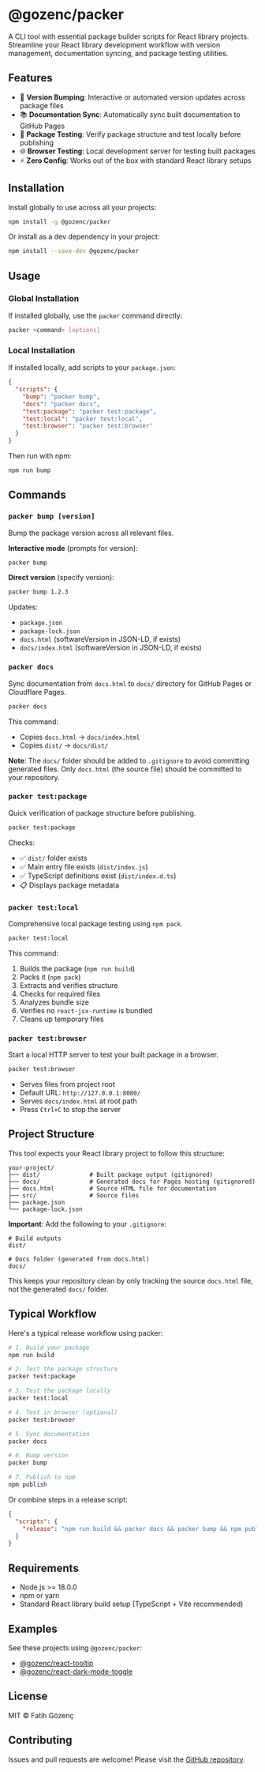# @gozenc/packer

A CLI tool with essential package builder scripts for React library projects. Streamline your React library development workflow with version management, documentation syncing, and package testing utilities.

## Features

- 🔢 **Version Bumping**: Interactive or automated version updates across package files
- 📚 **Documentation Sync**: Automatically sync built documentation to GitHub Pages
- 🧪 **Package Testing**: Verify package structure and test locally before publishing
- 🌐 **Browser Testing**: Local development server for testing built packages
- ⚡ **Zero Config**: Works out of the box with standard React library setups

## Installation

Install globally to use across all your projects:

```bash
npm install -g @gozenc/packer
```

Or install as a dev dependency in your project:

```bash
npm install --save-dev @gozenc/packer
```

## Usage

### Global Installation

If installed globally, use the `packer` command directly:

```bash
packer <command> [options]
```

### Local Installation

If installed locally, add scripts to your `package.json`:

```json
{
  "scripts": {
    "bump": "packer bump",
    "docs": "packer docs",
    "test:package": "packer test:package",
    "test:local": "packer test:local",
    "test:browser": "packer test:browser"
  }
}
```

Then run with npm:

```bash
npm run bump
```

## Commands

### `packer bump [version]`

Bump the package version across all relevant files.

**Interactive mode** (prompts for version):

```bash
packer bump
```

**Direct version** (specify version):

```bash
packer bump 1.2.3
```

Updates:

- `package.json`
- `package-lock.json`
- `docs.html` (softwareVersion in JSON-LD, if exists)
- `docs/index.html` (softwareVersion in JSON-LD, if exists)

### `packer docs`

Sync documentation from `docs.html` to `docs/` directory for GitHub Pages or Cloudflare Pages.

```bash
packer docs
```

This command:

- Copies `docs.html` → `docs/index.html`
- Copies `dist/` → `docs/dist/`

**Note**: The `docs/` folder should be added to `.gitignore` to avoid committing generated files. Only `docs.html` (the source file) should be committed to your repository.

### `packer test:package`

Quick verification of package structure before publishing.

```bash
packer test:package
```

Checks:

- ✅ `dist/` folder exists
- ✅ Main entry file exists (`dist/index.js`)
- ✅ TypeScript definitions exist (`dist/index.d.ts`)
- 📋 Displays package metadata

### `packer test:local`

Comprehensive local package testing using `npm pack`.

```bash
packer test:local
```

This command:

1. Builds the package (`npm run build`)
2. Packs it (`npm pack`)
3. Extracts and verifies structure
4. Checks for required files
5. Analyzes bundle size
6. Verifies no `react-jsx-runtime` is bundled
7. Cleans up temporary files

### `packer test:browser`

Start a local HTTP server to test your built package in a browser.

```bash
packer test:browser
```

- Serves files from project root
- Default URL: `http://127.0.0.1:8080/`
- Serves `docs/index.html` at root path
- Press `Ctrl+C` to stop the server

## Project Structure

This tool expects your React library project to follow this structure:

```
your-project/
├── dist/              # Built package output (gitignored)
├── docs/              # Generated docs for Pages hosting (gitignored)
├── docs.html          # Source HTML file for documentation
├── src/               # Source files
├── package.json
└── package-lock.json
```

**Important**: Add the following to your `.gitignore`:

```gitignore
# Build outputs
dist/

# Docs folder (generated from docs.html)
docs/
```

This keeps your repository clean by only tracking the source `docs.html` file, not the generated `docs/` folder.

## Typical Workflow

Here's a typical release workflow using packer:

```bash
# 1. Build your package
npm run build

# 2. Test the package structure
packer test:package

# 3. Test the package locally
packer test:local

# 4. Test in browser (optional)
packer test:browser

# 5. Sync documentation
packer docs

# 6. Bump version
packer bump

# 7. Publish to npm
npm publish
```

Or combine steps in a release script:

```json
{
  "scripts": {
    "release": "npm run build && packer docs && packer bump && npm publish"
  }
}
```

## Requirements

- Node.js >= 18.0.0
- npm or yarn
- Standard React library build setup (TypeScript + Vite recommended)

## Examples

See these projects using `@gozenc/packer`:

- [@gozenc/react-tooltip](https://github.com/gozenc/react-tooltip)
- [@gozenc/react-dark-mode-toggle](https://github.com/gozenc/react-dark-mode-toggle)

## License

MIT © Fatih Gözenç

## Contributing

Issues and pull requests are welcome! Please visit the [GitHub repository](https://github.com/gozenc/package-builder).

